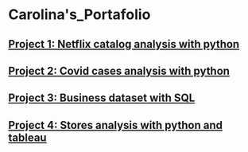 # Carolina's_Portafolio
## [Project 1: Netflix catalog analysis with python](https://colab.research.google.com/drive/1BQp6U8UCYYin1egazxkBNMtcNqS9iBqE?usp=sharing)


## [Project 2: Covid cases analysis with python](https://colab.research.google.com/drive/1IItvUdTTaOITgt6FJFpffMs3GFcKfmQo?usp=sharing)

## [Project 3: Business dataset with SQL](https://colab.research.google.com/drive/11y2ioNSs1kBYoUSA3de6hh5HFFDlPrvv?usp=sharing)

## [Project 4: Stores analysis with python and tableau](https://colab.research.google.com/drive/1EAyGHSIt7Gg9gMkdzpKNaYzGcNz-vrf7#scrollTo=3n4G-p6uakn2)
